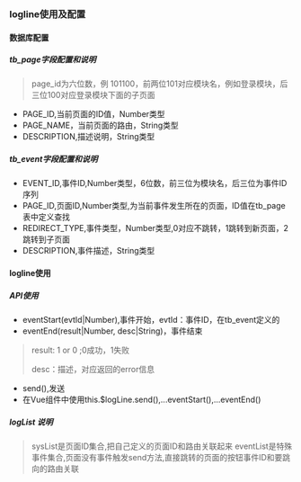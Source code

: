 ###  logline使用及配置

#### 数据库配置

##### tb_page字段配置和说明

> page_id为六位数，例 101100，前两位101对应模块名，例如登录模块，后三位100对应登录模块下面的子页面

- PAGE_ID,当前页面的ID值，Number类型
- PAGE_NAME，当前页面的路由，String类型
- DESCRIPTION,描述说明，String类型

##### tb_event字段配置和说明

- EVENT_ID,事件ID,Number类型，6位数，前三位为模块名，后三位为事件ID序列
- PAGE_ID,页面ID,Number类型,为当前事件发生所在的页面，ID值在tb_page表中定义查找
- REDIRECT_TYPE,事件类型，Number类型,0对应不跳转，1跳转到新页面，2跳转到子页面
- DESCRIPTION,事件描述，String类型

#### logline使用 

##### API使用

- eventStart(evtId|Number),事件开始，evtId：事件ID，在tb_event定义的
- eventEnd(result|Number, desc|String)，事件结束

> result: 1 or 0 ;0成功，1失败
>
> desc：描述，对应返回的error信息

- send(),发送
- 在Vue组件中使用this.$logLine.send(),...eventStart(),...eventEnd()

##### logList 说明
> sysList是页面ID集合,把自己定义的页面ID和路由关联起来
> eventList是特殊事件集合,页面没有事件触发send方法,直接跳转的页面的按钮事件ID和要跳向的路由关联